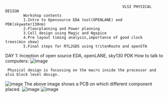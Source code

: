                                                         VLSI PHYSICAL DESIGN       
            Workshop contents
            1.Intro to Opensource EDA tool(OPENLANE) and PDK(skywater130nm)
            2.Floorplanning and Power planning
            3.Cell design using Magic and Ngspice
            4.Pre layout timing analysis,importance of good clock trees(min skew)
            5.Final steps for RTL2GDS using tritonRoute and openSTA
            

 DAY 1: Inception of open source EDA, openLANE, sky130 PDK
 How to talk to computers:
 ![image](https://github.com/user-attachments/assets/2b82a189-fb5a-4b7d-9b0a-49754360c6b0)
     
     Physical design is focussing on the macro inside the processor and also block level design.
  ![image](https://github.com/user-attachments/assets/7070d7dd-3df0-4e35-ace3-21800b3bf415)
             The above image shows a PCB on which different component placed.
 ![image](https://github.com/user-attachments/assets/50bf7477-91dd-47f6-b6d9-818d7998e4dc)
![image](https://github.com/user-attachments/assets/c8cc3ba9-8042-4cf5-8392-81d29d6290c1)

